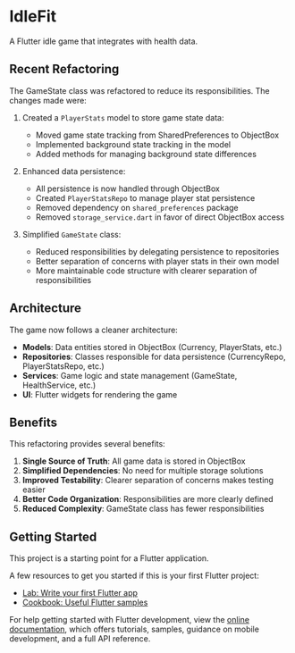 # IdleFit

A Flutter idle game that integrates with health data.

## Recent Refactoring

The GameState class was refactored to reduce its responsibilities. The changes made were:

1. Created a `PlayerStats` model to store game state data:
   - Moved game state tracking from SharedPreferences to ObjectBox
   - Implemented background state tracking in the model
   - Added methods for managing background state differences

2. Enhanced data persistence:
   - All persistence is now handled through ObjectBox
   - Created `PlayerStatsRepo` to manage player stat persistence
   - Removed dependency on `shared_preferences` package
   - Removed `storage_service.dart` in favor of direct ObjectBox access

3. Simplified `GameState` class:
   - Reduced responsibilities by delegating persistence to repositories
   - Better separation of concerns with player stats in their own model
   - More maintainable code structure with clearer separation of responsibilities

## Architecture

The game now follows a cleaner architecture:

- **Models**: Data entities stored in ObjectBox (Currency, PlayerStats, etc.)
- **Repositories**: Classes responsible for data persistence (CurrencyRepo, PlayerStatsRepo, etc.)
- **Services**: Game logic and state management (GameState, HealthService, etc.)
- **UI**: Flutter widgets for rendering the game

## Benefits

This refactoring provides several benefits:

1. **Single Source of Truth**: All game data is stored in ObjectBox
2. **Simplified Dependencies**: No need for multiple storage solutions
3. **Improved Testability**: Clearer separation of concerns makes testing easier
4. **Better Code Organization**: Responsibilities are more clearly defined
5. **Reduced Complexity**: GameState class has fewer responsibilities

## Getting Started

This project is a starting point for a Flutter application.

A few resources to get you started if this is your first Flutter project:

- [Lab: Write your first Flutter app](https://docs.flutter.dev/get-started/codelab)
- [Cookbook: Useful Flutter samples](https://docs.flutter.dev/cookbook)

For help getting started with Flutter development, view the
[online documentation](https://docs.flutter.dev/), which offers tutorials,
samples, guidance on mobile development, and a full API reference.
